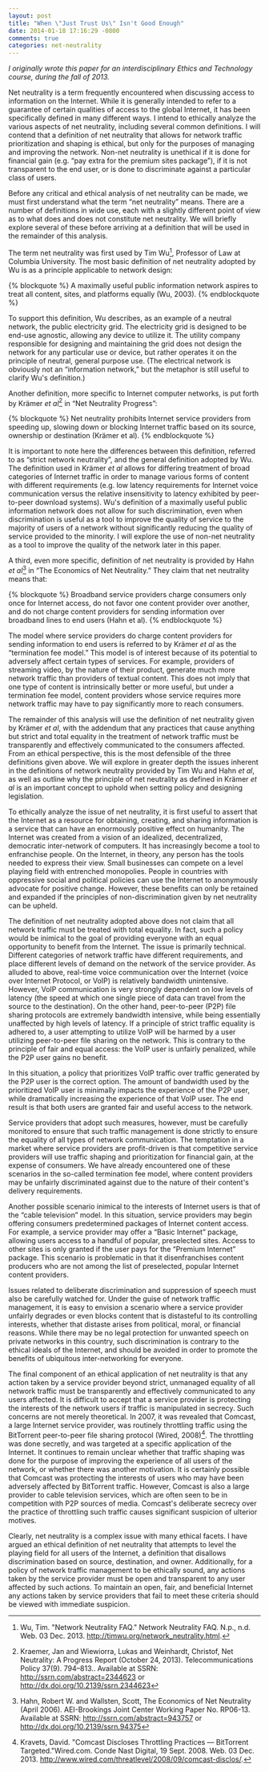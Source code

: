 ```yaml
---
layout: post
title: "When \"Just Trust Us\" Isn't Good Enough"
date: 2014-01-18 17:16:29 -0800
comments: true
categories: net-neutrality
---
```


*I originally wrote this paper for an interdisciplinary Ethics and Technology course, during the fall of 2013.*
      
Net neutrality is a term frequently encountered when discussing access to information on the Internet. While it is generally intended to refer to a guarantee of certain qualities of access to the global Internet, it has been specifically defined in many different ways. I intend to ethically analyze the various aspects of net neutrality, including several common definitions. I will contend that a definition of net neutrality that allows for network traffic prioritization and shaping is ethical, but only for the purposes of managing and improving the network. Non-net neutrality is unethical if it is done for financial gain (e.g. “pay extra for the premium sites package”), if it is not transparent to the end user, or is done to discriminate against a particular class of users.

<!--more-->

Before any critical and ethical analysis of net neutrality can be made, we must first understand what the term “net neutrality” means. There are a number of definitions in wide use, each with a slightly different point of view as to what does and does not constitute net neutrality. We will briefly explore several of these before arriving at a definition that will be used in the remainder of this analysis.
  
The term net neutrality was first used by Tim Wu[^1], Professor of Law at Columbia University. The most basic definition of net neutrality adopted by Wu is as a principle applicable to network design: 

{% blockquote %}
A maximally useful public information network aspires to treat all content, sites, and platforms equally (Wu, 2003). 
{% endblockquote %}

To support this definition, Wu describes, as an example of a neutral network, the public electricity grid. The electricity grid is designed to be end-use agnostic, allowing any device to utilize it. The utility company responsible for designing and maintaining the grid does not design the network for any particular use or device, but rather operates it on the principle of neutral, general purpose use. (The electrical network is obviously not an “information network,” but the metaphor is still useful to clarify Wu's definition.)

Another definition, more specific to Internet computer networks, is put forth by Krämer *et al*[^2] in “Net Neutrality Progress”: 

{% blockquote %}
Net neutrality prohibits Internet service providers from speeding up, slowing down or blocking Internet traffic based on its source, ownership or destination (Krämer et al).
{% endblockquote %}

It is important to note here the differences between this definition, referred to as “strict network neutrality”, and the general definition adopted by Wu. The definition used in Krämer *et al* allows for differing treatment of broad categories of Internet traffic in order to manage various forms of content with different requirements (e.g. low latency requirements for Internet voice communication versus the relative insensitivity to latency exhibited by peer-to-peer download systems). Wu's definition of a maximally useful public information network does not allow for such discrimination, even when discrimination is useful as a tool to improve the quality of service to the majority of users of a network without significantly reducing the quality of service provided to the minority. I will explore the use of non-net neutrality as a tool to improve the quality of the network later in this paper. 

A third, even more specific, definition of net neutrality is provided by Hahn *et al*[^3] in “The Economics of Net Neutrality.” They claim that net neutrality means that:

{% blockquote %}
Broadband service providers charge consumers only once for Internet access, do not favor one content provider over another, and do not charge content providers for sending information over broadband lines to end users (Hahn et al).
{% endblockquote %}

The model where service providers do charge content providers for sending information to end users is referred to by Krämer *et al* as the “termination fee model.” This model is of interest because of its potential to adversely affect certain types of services. For example, providers of streaming video, by the nature of their product, generate much more network traffic than providers of textual content. This does not imply that one type of content is intrinsically better or more useful, but under a termination fee model, content providers whose service requires more network traffic may have to pay significantly more to reach consumers. 

The remainder of this analysis will use the definition of net neutrality given by Krämer *et al*, with the addendum that any practices that cause anything but strict and total equality in the treatment of network traffic must be transparently and effectively communicated to the consumers affected. From an ethical perspective, this is the most defensible of the three definitions given above.  We will explore in greater depth the issues inherent in the definitions of network neutrality provided by Tim Wu and Hahn *et al*, as well as outline why the principle of net neutrality as defined in Krämer *et al* is an important concept to uphold when setting policy and designing legislation.

To ethically analyze the issue of net neutrality, it is first useful to assert that the Internet as a resource for obtaining, creating, and sharing information is a service that can have an enormously positive effect on humanity. The Internet was created from a vision of an idealized, decentralized, democratic inter-network of computers. It has increasingly become a tool to enfranchise people. On the Internet, in theory, any person has the tools needed to express their view. Small businesses can compete on a level playing field with entrenched monopolies. People in countries with oppressive social and political policies can use the Internet to anonymously advocate for positive change. However, these benefits can only be retained and expanded if the principles of non-discrimination given by net neutrality can be upheld. 

The definition of net neutrality adopted above does not claim that all network traffic must be treated with total equality. In fact, such a policy would be inimical to the goal of providing everyone with an equal opportunity to benefit from the Internet. The issue is primarily technical. Different categories of network traffic have different requirements, and place different levels of demand on the network of the service provider. As alluded to above, real-time voice communication over the Internet (voice over Internet Protocol, or VoIP) is relatively bandwidth unintensive. However, VoIP communication is very strongly dependent on low levels of latency (the speed at which one single piece of data can travel from the source to the destination). On the other hand, peer-to-peer (P2P) file sharing protocols are extremely bandwidth intensive, while being essentially unaffected by high levels of latency. If a principle of strict traffic equality is adhered to, a user attempting to utilize VoIP will be harmed by a user utilizing peer-to-peer file sharing on the network. This is contrary to the principle of fair and equal access: the VoIP user is unfairly penalized, while the P2P user gains no benefit.

In this situation, a policy that prioritizes VoIP traffic over traffic generated by the P2P user is the correct option. The amount of bandwidth used by the prioritized VoIP user is minimally impacts the experience of  the P2P user, while dramatically increasing the experience of that VoIP user. The end result is that both users are granted fair and useful access to the network.

Service providers that adopt such measures, however, must be carefully monitored to ensure that such traffic management is done strictly to ensure the equality of all types of network communication. The temptation in a market where service providers are profit-driven is that competitive service providers will use traffic shaping and prioritization for financial gain, at the expense of consumers. We have already encountered one of these scenarios in the so-called termination fee model, where content providers may be unfairly discriminated against due to the nature of their content's delivery requirements. 

Another possible scenario inimical to the interests of Internet users is that of the “cable television” model. In this situation, service providers may begin offering consumers predetermined packages of Internet content access. For example, a service provider may offer a “Basic Internet” package, allowing users access to a handful of popular, preselected sites. Access to other sites is only granted if the user pays for the “Premium Internet” package. This scenario is problematic in that it disenfranchises content producers who are not among the list of preselected, popular Internet content providers.

Issues related to deliberate discrimination and suppression of speech must also be carefully watched for. Under the guise of network traffic management, it is easy to envision a scenario where a service provider unfairly degrades or even blocks content that is distasteful to its controlling interests, whether that distaste arises from political, moral, or financial reasons. While there may be no legal protection for unwanted speech on private networks in this country, such discrimination is contrary to the ethical ideals of the Internet, and should be avoided in order to promote the benefits of ubiquitous inter-networking for everyone.

The final component of an ethical application of net neutrality is that any action taken by a service provider beyond strict, unmanaged equality of all network traffic must be transparently and effectively communicated to any users affected. It is difficult to accept that a service provider is protecting the interests of the network users if traffic is manipulated in secrecy. Such concerns are not merely theoretical. In 2007, it was revealed that Comcast, a large Internet service provider, was routinely throttling traffic using the BitTorrent peer-to-peer file sharing protocol (Wired, 2008)[^4]. The throttling was done secretly, and was targeted at a specific application of the Internet. It continues to remain unclear whether that traffic shaping was done for the purpose of improving the experience of all users of the network, or whether there was another motivation. It is certainly possible that Comcast was protecting the interests of users who may have been adversely affected by BitTorrent traffic. However, Comcast is also a large provider to cable television services, which are often seen to be in competition with P2P sources of media. Comcast's deliberate secrecy over the practice of throttling such traffic causes significant suspicion of ulterior motives. 

Clearly, net neutrality is a complex issue with many ethical facets. I have argued an ethical definition of net neutrality that attempts to level the playing field for all users of the Internet, a definition that disallows discrimination based on source, destination, and owner. Additionally, for a policy of network traffic management to be ethically sound, any actions taken by the service provider must be open and transparent to any user affected by such actions. To maintain an open, fair, and beneficial Internet any actions taken by service providers that fail to meet these criteria should be viewed with immediate suspicion.


[^1]: Wu, Tim. "Network Neutrality FAQ." Network Neutrality FAQ. N.p., n.d. Web. 03 Dec. 2013. <http://timwu.org/network_neutrality.html>.

[^2]: Kraemer, Jan and Wiewiorra, Lukas and Weinhardt, Christof, Net Neutrality: A Progress Report (October 24, 2013). Telecommunications Policy 37(9). 794–813.. Available at SSRN: <http://ssrn.com/abstract=2344623> or <http://dx.doi.org/10.2139/ssrn.2344623>

[^3]: Hahn, Robert W. and Wallsten, Scott, The Economics of Net Neutrality (April 2006). AEI-Brookings Joint Center Working Paper No. RP06-13. Available at SSRN: <http://ssrn.com/abstract=943757> or <http://dx.doi.org/10.2139/ssrn.94375>

[^4]: Kravets, David. "Comcast Discloses Throttling Practices — BitTorrent Targeted."Wired.com. Conde Nast Digital, 19 Sept. 2008. Web. 03 Dec. 2013. <http://www.wired.com/threatlevel/2008/09/comcast-disclos/>.
